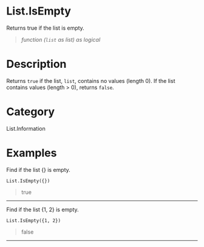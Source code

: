 ﻿# List.IsEmpty
Returns true if the list is empty.
> _function (<code>list</code> as list) as logical_
# Description 
Returns <code>true</code> if the list, <code>list</code>, contains no values (length 0). If the list contains values (length > 0), returns <code>false</code>.

# Category 
List.Information
# Examples 
Find if the list {} is empty.
```
List.IsEmpty({})
```
> true
***
Find if the list {1, 2} is empty.
```
List.IsEmpty({1, 2})
```
> false
***
